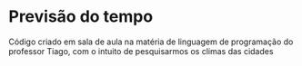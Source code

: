 # Previsão do tempo
Código criado em sala de aula na matéria de linguagem de programação do professor Tiago, com o intuito de pesquisarmos os climas das cidades
